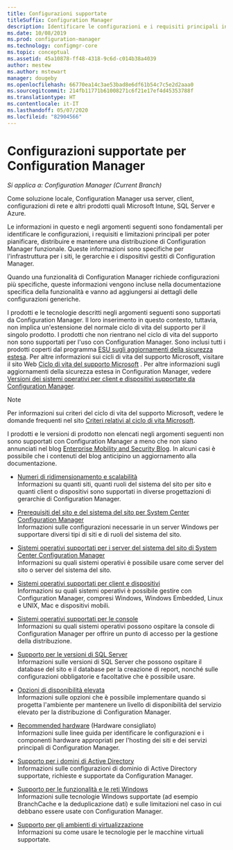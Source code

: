 ```yaml
---
title: Configurazioni supportate
titleSuffix: Configuration Manager
description: Identificare le configurazioni e i requisiti principali in modo da pianificare, distribuire e manutenere una distribuzione di Configuration Manager funzionale.
ms.date: 10/08/2019
ms.prod: configuration-manager
ms.technology: configmgr-core
ms.topic: conceptual
ms.assetid: 45a10878-ff48-4318-9c6d-c014b38a4039
author: mestew
ms.author: mstewart
manager: dougeby
ms.openlocfilehash: 66770ea14c3ae53bad8e6df61b54c7c5e2d2aaa0
ms.sourcegitcommit: 214fb11771b61008271c6f21e17ef4d45353788f
ms.translationtype: HT
ms.contentlocale: it-IT
ms.lasthandoff: 05/07/2020
ms.locfileid: "82904566"
---
```

# <a name="supported-configurations-for-configuration-manager"></a>Configurazioni supportate per Configuration Manager

*Si applica a: Configuration Manager (Current Branch)*

Come soluzione locale, Configuration Manager usa server, client, configurazioni di rete e altri prodotti quali Microsoft Intune, SQL Server e Azure.

Le informazioni in questo e negli argomenti seguenti sono fondamentali per identificare le configurazioni, i requisiti e limitazioni principali per poter pianificare, distribuire e mantenere una distribuzione di Configuration Manager funzionale.  Queste informazioni sono specifiche per l'infrastruttura per i siti, le gerarchie e i dispositivi gestiti di Configuration Manager.

Quando una funzionalità di Configuration Manager richiede configurazioni più specifiche, queste informazioni vengono incluse nella documentazione specifica della funzionalità e vanno ad aggiungersi ai dettagli delle configurazioni generiche.  

 I prodotti e le tecnologie descritti negli argomenti seguenti sono supportati da Configuration Manager. Il loro inserimento in questo contesto, tuttavia, non implica un'estensione del normale ciclo di vita del supporto per il singolo prodotto. I prodotti che non rientrano nel ciclo di vita del supporto non sono supportati per l'uso con Configuration Manager. Sono inclusi tutti i prodotti coperti dal programma [ESU sugli aggiornamenti della sicurezza estesa](https://support.microsoft.com/help/4497181/lifecycle-faq-extended-security-updates). Per altre informazioni sui cicli di vita del supporto Microsoft, visitare il sito Web [Ciclo di vita del supporto Microsoft](https://support.microsoft.com/lifecycle) . Per altre informazioni sugli aggiornamenti della sicurezza estesa in Configuration Manager, vedere [Versioni dei sistemi operativi per client e dispositivi supportate da Configuration Manager](supported-operating-systems-for-clients-and-devices.md#bkmk_ESU).

> [!NOTE]  
>  Per informazioni sui criteri del ciclo di vita del supporto Microsoft, vedere le domande frequenti nel sito [Criteri relativi al ciclo di vita Microsoft](https://support.microsoft.com/lifecycle).  

 I prodotti e le versioni di prodotto non elencati negli argomenti seguenti non sono supportati con Configuration Manager a meno che non siano annunciati nel blog [Enterprise Mobility and Security Blog](https://techcommunity.microsoft.com/t5/enterprise-mobility-security/bg-p/enterprisemobilityandsecurity).  In alcuni casi è possibile che i contenuti del blog anticipino un aggiornamento alla documentazione.


-  [Numeri di ridimensionamento e scalabilità](../../../core/plan-design/configs/size-and-scale-numbers.md)  
Informazioni su quanti siti, quanti ruoli del sistema del sito per sito e quanti client o dispositivi sono supportati in diverse progettazioni di gerarchie di Configuration Manager.

-  [Prerequisiti del sito e del sistema del sito per System Center Configuration Manager](../../../core/plan-design/configs/site-and-site-system-prerequisites.md)  
Informazioni sulle configurazioni necessarie in un server Windows per supportare diversi tipi di siti e di ruoli del sistema del sito.

-  [Sistemi operativi supportati per i server del sistema del sito di System Center Configuration Manager](../../../core/plan-design/configs/supported-operating-systems-for-site-system-servers.md)  
Informazioni su quali sistemi operativi è possibile usare come server del sito o server del sistema del sito.

-  [Sistemi operativi supportati per client e dispositivi](../../../core/plan-design/configs/supported-operating-systems-for-clients-and-devices.md)  
Informazioni su quali sistemi operativi è possibile gestire con Configuration Manager, compresi Windows, Windows Embedded, Linux e UNIX, Mac e dispositivi mobili.

-  [Sistemi operativi supportati per le console](../../../core/plan-design/configs/supported-operating-systems-consoles.md)  
Informazioni su quali sistemi operativi possono ospitare la console di Configuration Manager per offrire un punto di accesso per la gestione della distribuzione.  

-  [Supporto per le versioni di SQL Server](../../../core/plan-design/configs/support-for-sql-server-versions.md)  
Informazioni sulle versioni di SQL Server che possono ospitare il database del sito e il database per la creazione di report, nonché sulle configurazioni obbligatorie e facoltative che è possibile usare.

-  [Opzioni di disponibilità elevata](../../servers/deploy/configure/high-availability-options.md)  
Informazioni sulle opzioni che è possibile implementare quando si progetta l'ambiente per mantenere un livello di disponibilità del servizio elevato per la distribuzione di Configuration Manager.

-  [Recommended hardware](../../../core/plan-design/configs/recommended-hardware.md) (Hardware consigliato)  
Informazioni sulle linee guida per identificare le configurazioni e i componenti hardware appropriati per l'hosting dei siti e dei servizi principali di Configuration Manager.

-  [Supporto per i domini di Active Directory](../../../core/plan-design/configs/support-for-active-directory-domains.md)  
Informazioni sulle configurazioni di dominio di Active Directory supportate, richieste e supportate da Configuration Manager.

-  [Supporto per le funzionalità e le reti Windows](../../../core/plan-design/configs/support-for-windows-features-and-networks.md)  
Informazioni sulle tecnologie Windows supportate (ad esempio BranchCache e la deduplicazione dati) e sulle limitazioni nel caso in cui debbano essere usate con Configuration Manager.

-  [Supporto per gli ambienti di virtualizzazione](../../../core/plan-design/configs/support-for-virtualization-environments.md)  
Informazioni su come usare le tecnologie per le macchine virtuali supportate.
